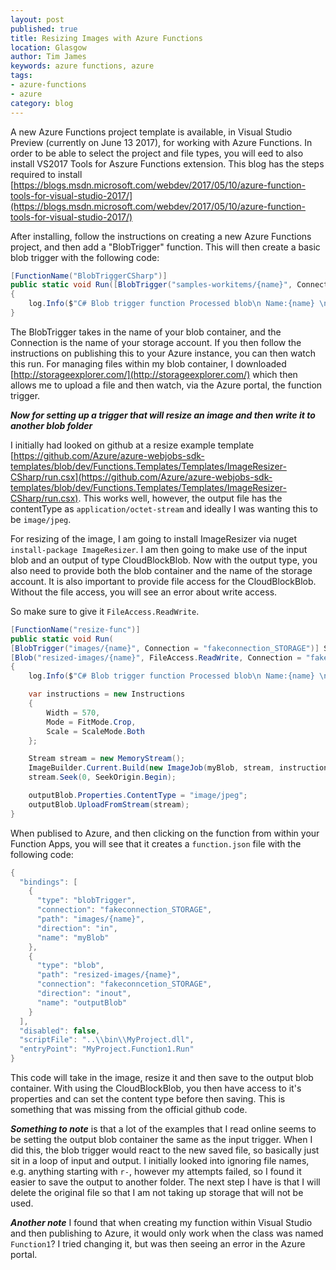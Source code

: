 ```yaml
---
layout: post
published: true
title: Resizing Images with Azure Functions
location: Glasgow
author: Tim James
keywords: azure functions, azure
tags:
- azure-functions
- azure
category: blog
---
```


A new Azure Functions project template is available, in Visual Studio Preview (currently on June 13 2017), for working with Azure Functions. 
In order to be able to select the project and file types, you will eed to also install VS2017 Tools for Aszure Functions extension.
This blog has the steps required to install [https://blogs.msdn.microsoft.com/webdev/2017/05/10/azure-function-tools-for-visual-studio-2017/](https://blogs.msdn.microsoft.com/webdev/2017/05/10/azure-function-tools-for-visual-studio-2017/)

After installing, follow the instructions on creating a new Azure Functions project, and then add a "BlobTrigger" function. This will then create a basic blob trigger with the following code:

```csharp
[FunctionName("BlobTriggerCSharp")]
public static void Run([BlobTrigger("samples-workitems/{name}", Connection = "")]Stream myBlob, string name, TraceWriter log)
{
    log.Info($"C# Blob trigger function Processed blob\n Name:{name} \n Size: {myBlob.Length} Bytes");
}
```

The BlobTrigger takes in the name of your blob container, and the Connection is the name of your storage account. If you then follow the instructions on publishing this to your Azure instance, you can then watch this run.
For managing files within my blob container, I downloaded [http://storageexplorer.com/](http://storageexplorer.com/) which then allows me to upload a file and then watch, via the Azure portal, the function trigger.

<!--excerpt-->

***Now for setting up a trigger that will resize an image and then write it to another blob folder***

I initially had looked on github at a resize example template [https://github.com/Azure/azure-webjobs-sdk-templates/blob/dev/Functions.Templates/Templates/ImageResizer-CSharp/run.csx](https://github.com/Azure/azure-webjobs-sdk-templates/blob/dev/Functions.Templates/Templates/ImageResizer-CSharp/run.csx).
This works well, however, the output file has the contentType as `application/octet-stream` and ideally I was wanting this to be `image/jpeg`.

For resizing of the image, I am going to install ImageResizer via nuget `install-package ImageResizer`. I am then going to make use of the input blob and an output of type CloudBlockBlob. 
Now with the output type, you also need to provide both the blob container and the name of the storage account. It is also important to provide file access for the CloudBlockBlob. Without the file access, you will see an error about write access.

So make sure to give it `FileAccess.ReadWrite`.

```csharp
[FunctionName("resize-func")]
public static void Run(
[BlobTrigger("images/{name}", Connection = "fakeconnection_STORAGE")] Stream myBlob, string name,
[Blob("resized-images/{name}", FileAccess.ReadWrite, Connection = "fakeconnection_STORAGE")] CloudBlockBlob outputBlob, TraceWriter log)
{
    log.Info($"C# Blob trigger function Processed blob\n Name:{name} \n Size: {myBlob.Length} Bytes");

    var instructions = new Instructions
    {
        Width = 570,
        Mode = FitMode.Crop,
        Scale = ScaleMode.Both
    };

    Stream stream = new MemoryStream();
    ImageBuilder.Current.Build(new ImageJob(myBlob, stream, instructions));
    stream.Seek(0, SeekOrigin.Begin);

    outputBlob.Properties.ContentType = "image/jpeg";
    outputBlob.UploadFromStream(stream);
}
```

When publised to Azure, and then clicking on the function from within your Function Apps, you will see that it creates a `function.json` file with the following code:

```csharp
{
  "bindings": [
    {
      "type": "blobTrigger",
      "connection": "fakeconnection_STORAGE",
      "path": "images/{name}",
      "direction": "in",
      "name": "myBlob"
    },
    {
      "type": "blob",
      "path": "resized-images/{name}",
      "connection": "fakeconncetion_STORAGE",
      "direction": "inout",
      "name": "outputBlob"
    }
  ],
  "disabled": false,
  "scriptFile": "..\\bin\\MyProject.dll",
  "entryPoint": "MyProject.Function1.Run"
}
```

This code will take in the image, resize it and then save to the output blob container. With using the CloudBlockBlob, you then have access to it's properties and can set the content type before then saving. This is something that was missing from the official github code.

***Something to note*** is that a lot of the examples that I read online seems to be setting the output blob container the same as the input trigger. When I did this, the blob trigger would react to the new saved file, so basically just sit in a loop of input and output.
I initially looked into ignoring file names, e.g. anything starting with `r-`, however my attempts failed, so I found it easier to save the output to another folder. The next step I have is that I will delete the original file so that I am not taking up storage that will not be used.

***Another note*** I found that when creating my function within Visual Studio and then publishing to Azure, it would only work when the class was named `Function1`? I tried changing it, but was then seeing an error in the Azure portal.